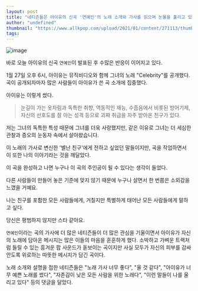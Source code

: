 ```yaml
---
layout: post
title: "네티즌들은 아이유의 신곡 '연예인'의 노래 소개와 가사를 읽으며 눈물을 흘리고 있다."
author: "undefined"
thumbnail: "https://www.allkpop.com/upload/2021/01/content/271113/thumb/1611764030-image.png"
tags: 
---
```



![image](https://www.allkpop.com/upload/2021/01/content/271113/1611764030-image.png)

바로 오늘 아이유의 신곡 `연예인`이 발표된 후 수많은 반응이 이어지고 있다.

1월 27일 오후 6시, 아이유는 뮤직비디오와 함께 그녀의 노래 "Celebrity"를 공개했다. 곡이 공개되자마자 많은 사람들이 아이유가 쓴 곡 소개에 집중했다.

아이유는 이렇게 썼다.

> 눈길이 가는 옷차림과 독특한 취향, 역동적인 재능, 수줍음에서 비롯된 방어기제, 자신의 선호도를 잘 아는 성격 등으로 괴짜 취급을 자주 받아온 친구가 있다.

저는 그녀의 독특한 특성 때문에 그녀를 더욱 사랑했지만, 같은 이유로 그녀는 더 세심한 관찰과 증오의 눈동자 속에서 살아왔습니다.

이 노래의 가사로 변신한 '별난 친구'에게 전하고 싶었던 말들이지만, 곡을 작업하면서 이 또한 나의 이야기라는 것을 깨달았다.

이 곡을 완성하고 나면 누구나 이 곡의 주인공이 될 수 있다는 생각이 들었다.

다른 사람들이 만들어 놓은 기준에 맞지 않기 때문에 누구나 살면서 한 번쯤은 소외감을 느꼈을 거예요.

나는 친구를 포함한 모든 사람들에게, 거칠지만 특별하게 태어난 모든 사람들에게 말하고 싶다.

당신은 평범하지 않지만 스타 같아요.

`연예인`이라는 곡의 가사에 더 많은 네티즌들이 더 많은 관심을 기울이면서 아이유가 자신의 노래에 담아온 메시지는 많은 이들의 마음을 훈훈하게 했다. 소박하고 가벼운 트랙처럼 들릴 수 있는 흥겨운 팝 사운드가 돋보이는 곡이지만 사실 모두가 자신의 피부를 감싸안도록 위로하는 따뜻한 메시지가 담긴 곡이다.

노래 소개와 설명을 접한 네티즌들은 "노래 가사 너무 좋다", "울 것 같다", "아이유가 너무 예쁜 노래를 썼다", "자존감이 낮은 모든 사람을 위한 노래다", "이런 말들이 나를 울리고 있다" 등의 댓글을 달았다.